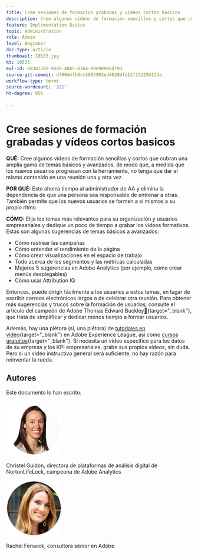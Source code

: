 ```yaml
---
title: Cree sesiones de formación grabadas y vídeos cortos basicos
description: Cree algunos vídeos de formación sencillos y cortos que cubran una amplia gama de temas básicos y avanzados, de modo que, a medida que los nuevos usuarios progresan con la herramienta, no tenga que dar el mismo contenido en una reunión una y otra vez.
feature: Implementation Basics
topic: Administration
role: Admin
level: Beginner
doc-type: article
thumbnail: 10533.jpg
kt: 10533
exl-id: 60307702-9348-48b5-8364-49e90946d793
source-git-commit: df00d4fb8cc5093903ed4628dfe12f152294123a
workflow-type: tm+mt
source-wordcount: '321'
ht-degree: 85%

---
```


# Cree sesiones de formación grabadas y vídeos cortos basicos

**QUÉ:** Cree algunos vídeos de formación sencillos y cortos que cubran una amplia gama de temas básicos y avanzados, de modo que, a medida que los nuevos usuarios progresan con la herramienta, no tenga que dar el mismo contenido en una reunión una y otra vez.

**POR QUÉ:** Esto ahorra tiempo al administrador de AA y elimina la dependencia de que una persona sea responsable de entrenar a otras. También permite que los nuevos usuarios se formen a sí mismos a su propio ritmo.

**CÓMO:** Elija los temas más relevantes para su organización y usuarios empresariales y dedique un poco de tiempo a grabar los vídeos formativos. Estas son algunas sugerencias de temas básicos a avanzados:

* Cómo rastrear las campañas
* Cómo entender el rendimiento de la página
* Cómo crear visualizaciones en el espacio de trabajo
* Todo acerca de los segmentos y las métricas calculadas
* Mejores 5 sugerencias en Adobe Analytics (por ejemplo, cómo crear menús desplegables)
* Cómo usar Attribution IQ

Entonces, puede dirigir fácilmente a los usuarios a estos temas, en lugar de escribir correos electrónicos largos o de celebrar otra reunión. Para obtener más sugerencias y trucos sobre la formación de usuarios, consulte el artículo del campeón de Adobe Thomas Edward Buckley[&#128279;](https://experienceleague.adobe.com/docs/analytics-learn/tutorials/administration/key-admin-skills/simplify-training-users.html?lang=es){target="_blank"}, que trata de simplificar y dedicar menos tiempo a formar usuarios.

Además, hay una plétora (sí, una plétora) de [tutoriales en vídeo](https://experienceleague.adobe.com/docs/analytics-learn/tutorials/overview.html?lang=es){target="_blank"} en Adobe Experience League, así como [cursos gratuitos](https://experienceleague.adobe.com/?lang=es#dashboard/learning){target="_blank"}. Si necesita un vídeo específico para los datos de su empresa y los KPI empresariales, grabe sus propios vídeos, sin duda. Pero si un video instructivo general será suficiente, no hay razón para reinventar la rueda.

## Autores

Este documento lo han escrito:

![Christel Guidon](assets/Christel-Headshot-150.png)

Christel Guidon, directora de plataformas de análisis digital de NortonLifeLock, campeona de Adobe Analytics

![Rachel Fenwick](assets/Rachel-Fenwick-150.png)

Rachel Fenwick, consultora sénior en Adobe
